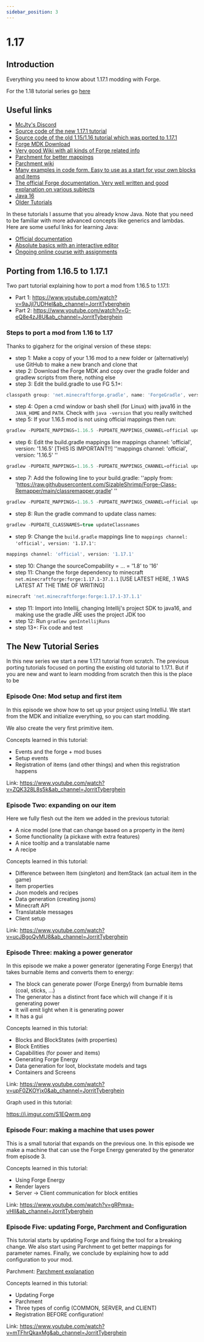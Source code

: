 ```yaml
---
sidebar_position: 3
---
```


# 1.17

## Introduction

Everything you need to know about 1.17.1 modding with Forge.

For the 1.18 tutorial series go [here](../1.18/1.18.md)

## Useful links

* [McJty's Discord](https://discord.gg/knAXM4G)
* [Source code of the new 1.17.1 tutorial](https://github.com/McJty/YouTubeTutorial17)
* [Source code of the old 1.15/1.16 tutorial which was ported to 1.17.1](https://github.com/McJty/YouTubeModding14/tree/1.17)
* [Forge MDK Download](https://files.minecraftforge.net/net/minecraftforge/forge/)
* [Very good Wiki with all kinds of Forge related info](https://forge.gemwire.uk/wiki/Main_Page)
* [Parchment for better mappings](https://github.com/ParchmentMC/Librarian/blob/dev/docs/FORGEGRADLE.md)
* [Parchment wiki](https://github.com/ParchmentMC/Parchment/wiki/Getting-Started)
* [Many examples in code form. Easy to use as a start for your own blocks and items](https://github.com/TheGreyGhost/MinecraftByExample)
* [The official Forge documentation. Very well written and good explanation on various subjects](http://mcforge.readthedocs.org/en/latest/)
* [Java 16](https://adoptopenjdk.net/)
* [Older Tutorials](../1.14-1.15-1.16/1.14-1.15-1.16.md)

In these tutorials I assume that you already know Java.
Note that you need to be familiar with more advanced concepts like generics and lambdas.
Here are some useful links for learning Java:

* [Official documentation](https://docs.oracle.com/javase/tutorial/)
* [Absolute basics with an interactive editor](https://www.codecademy.com/learn/learn-java)
* [Ongoing online course with assignments](https://java-programming.mooc.fi/)

## Porting from 1.16.5 to 1.17.1

Two part tutorial explaining how to port a mod from 1.16.5 to 1.17.1:

* Part 1: https://www.youtube.com/watch?v=9aJjI7UDHeI&ab_channel=JorritTyberghein
* Part 2: https://www.youtube.com/watch?v=G-eQ8e4zJ8U&ab_channel=JorritTyberghein

### Steps to port a mod from 1.16 to 1.17

Thanks to gigaherz for the original version of these steps:

* step 1: Make a copy of your 1.16 mod to a new folder or (alternatively) use GitHub to make a new branch and clone that
* step 2: Download the Forge MDK and copy over the gradle folder and gradlew scripts from there, nothing else
* step 3: Edit the build.gradle to use FG 5.1+:
```gradle
classpath group: 'net.minecraftforge.gradle', name: 'ForgeGradle', version: '5.1.+', changing: true
```

* step 4: Open a cmd window or bash shell (for Linux) with java16 in the `JAVA_HOME` and `PATH`. Check with `java -version` that you really switched
* step 5: If your 1.16.5 mod is not using official mappings then run:
```gradle
gradlew -PUPDATE_MAPPINGS=1.16.5 -PUPDATE_MAPPINGS_CHANNEL=official updatemappings
```

* step 6: Edit the build.gradle mappings line mappings channel: 'official', version: '1.16.5' [THIS IS IMPORTANT!!]
  ''mappings channel: 'official', version: '1.16.5' ''
```gradle
gradlew -PUPDATE_MAPPINGS=1.16.5 -PUPDATE_MAPPINGS_CHANNEL=official updatemappings
```

* step 7: Add the following line to your build.gradle:
  ''apply from: 'https://raw.githubusercontent.com/SizableShrimp/Forge-Class-Remapper/main/classremapper.gradle' ''
```gradle
gradlew -PUPDATE_MAPPINGS=1.16.5 -PUPDATE_MAPPINGS_CHANNEL=official updatemappings
```

* step 8: Run the gradle command to update class names:
```gradle
gradlew -PUPDATE_CLASSNAMES=true updateClassnames
```

* step 9: Change the `build.gradle` mappings line to `mappings channel: 'official', version: '1.17.1'`:
```gradle
mappings channel: 'official', version: '1.17.1'
```

* step 10: Change the sourceCompability = ... = '1.8'  to '16'
* step 11: Change the forge dependency to minecraft `net.minecraftforge:forge:1.17.1-37.1.1` [USE LATEST HERE, .1 WAS LATEST AT THE TIME OF WRITING]
```gradle
minecraft 'net.minecraftforge:forge:1.17.1-37.1.1'
```

* step 11: Import into Intellij, changing Intellij's project SDK to java16, and making use the gradle JRE uses the project JDK too
* step 12: Run `gradlew genIntellijRuns`
* step 13+: Fix code and test

## The New Tutorial Series

In this new series we start a new 1.17.1 tutorial from scratch.
The previous porting tutorials focused on porting the existing old tutorial to 1.17.1.
But if you are new and want to learn modding from scratch then this is the place to be

### Episode One: Mod setup and first item

In this episode we show how to set up your project using IntelliJ.
We start from the MDK and initialize everything, so you can start modding.

We also create the very first primitive item.

Concepts learned in this tutorial:

* Events and the forge + mod buses
* Setup events
* Registration of items (and other things) and when this registration happens

Link: https://www.youtube.com/watch?v=ZQK328L8s5k&ab_channel=JorritTyberghein

### Episode Two: expanding on our item

Here we fully flesh out the item we added in the previous tutorial:

* A nice model (one that can change based on a property in the item)
* Some functionality (a pickaxe with extra features)
* A nice tooltip and a translatable name
* A recipe

Concepts learned in this tutorial:

* Difference between Item (singleton) and ItemStack (an actual item in the game)
* Item properties
* Json models and recipes
* Data generation (creating jsons)
* Minecraft API
* Translatable messages
* Client setup

Link: https://www.youtube.com/watch?v=ucJBgoQyMU8&ab_channel=JorritTyberghein

### Episode Three: making a power generator

In this episode we make a power generator (generating Forge Energy) that takes burnable items and converts them to energy:

* The block can generate power (Forge Energy) from burnable items (coal, sticks, ...)
* The generator has a distinct front face which will change if it is generating power
* It will emit light when it is generating power
* It has a gui

Concepts learned in this tutorial:

* Blocks and BlockStates (with properties)
* Block Entities
* Capabilities (for power and items)
* Generating Forge Energy
* Data generation for loot, blockstate models and tags
* Containers and Screens

Link: https://www.youtube.com/watch?v=upF0ZKOYjx0&ab_channel=JorritTyberghein

Graph used in this tutorial:

https://i.imgur.com/S1EQwrm.png

### Episode Four: making a machine that uses power

This is a small tutorial that expands on the previous one.
In this episode we make a machine that can use the Forge Energy generated by the generator from episode 3.

Concepts learned in this tutorial:

* Using Forge Energy
* Render layers
* Server -> Client communication for block entities

Link: https://www.youtube.com/watch?v=gRPmxa-vHII&ab_channel=JorritTyberghein

### Episode Five: updating Forge, Parchment and Configuration

This tutorial starts by updating Forge and fixing the tool for a breaking change.
We also start using Parchment to get better mappings for parameter names.
Finally, we conclude by explaining how to add configuration to your mod.

Parchment: [Parchment explanation](https://github.com/ParchmentMC/Librarian/blob/dev/docs/FORGEGRADLE.md)

Concepts learned in this tutorial:

* Updating Forge
* Parchment
* Three types of config (COMMON, SERVER, and CLIENT)
* Registration BEFORE configuration!

Link: https://www.youtube.com/watch?v=mTFhrQkaxMg&ab_channel=JorritTyberghein
